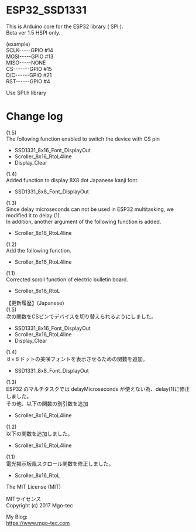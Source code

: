 # ESP32_SSD1331
This is Arduino core for the ESP32 library ( SPI ).  
Beta ver 1.5
HSPI only.  
  
(example)  
SCLK-----GPIO #14  
MOSI-----GPIO #13  
MISO-----NONE  
CS-------GPIO #15  
D/C------GPIO #21  
RST------GPIO #4  
  
Use SPI.h library  
  
# Change log
(1.5)  
The following function enabled to switch the device with CS pin  
- SSD1331_8x16_Font_DisplayOut  
- Scroller_8x16_RtoL4line  
- Display_Clear  
  
(1.4)  
Added function to display 8X8 dot Japanese kanji font.  
- SSD1331_8x8_Font_DisplayOut
  
(1.3)  
Since delay microseconds can not be used in ESP32 multitasking, we modified it to delay (1).  
In addition, another argument of the following function is added.  
- Scroller_8x16_RtoL4line  
  
(1.2)  
Add the following function.  
- Scroller_8x16_RtoL4line  
  
(1.1)  
Corrected scroll function of electric bulletin board.  
- Scroller_8x16_RtoL  
  
【更新履歴】(Japanese)  
(1.5)  
次の関数をCSピンでデバイスを切り替えられるようにしました。  
- SSD1331_8x16_Font_DisplayOut  
- Scroller_8x16_RtoL4line  
- Display_Clear  
  
(1.4)  
８×８ドットの美咲フォントを表示させるための関数を追加。  
- SSD1331_8x8_Font_DisplayOut
  
(1.3)  
ESP32 のマルチタスクでは delayMicroseconds が使えない為、delay(1)に修正しました。  
その他、以下の関数の別引数を追加  
- Scroller_8x16_RtoL4line  
  
(1.2)  
以下の関数を追加しました。
- Scroller_8x16_RtoL4line  
  
(1.1)  
電光掲示板風スクロール関数を修正しました。  
- Scroller_8x16_RtoL  
  
  
The MIT License (MIT)  
  
MITライセンス  
Copyright (c) 2017 Mgo-tec  
  
My Blog:  
https://www.mgo-tec.com
